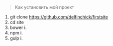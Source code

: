 > Как установить мой проект

1. git clone https://github.com/delfinchick/firstsite
2. cd site
3. bower i.
4. npm i.
5. gulp i.